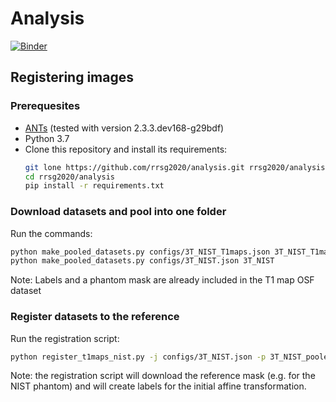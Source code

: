 # Analysis

[![Binder](https://mybinder.org/badge_logo.svg)](https://mybinder.org/v2/gh/rrsg2020/analysis/master?filepath=analysis%2F)

## Registering images

### Prerequesites

* [ANTs](https://github.com/ANTsX/ANTs) (tested with version 2.3.3.dev168-g29bdf)
* Python 3.7
* Clone this repository and install its requirements:
  ````bash
  git lone https://github.com/rrsg2020/analysis.git rrsg2020/analysis
  cd rrsg2020/analysis
  pip install -r requirements.txt
  ````

### Download datasets and pool into one folder


Run the commands: 
```bash
python make_pooled_datasets.py configs/3T_NIST_T1maps.json 3T_NIST_T1maps
python make_pooled_datasets.py configs/3T_NIST.json 3T_NIST
```

Note: Labels and a phantom mask are already included in the T1 map OSF dataset 


### Register datasets to the reference

Run the registration script:
```bash
python register_t1maps_nist.py -j configs/3T_NIST.json -p 3T_NIST_pooled/ 3T_NIST_T1maps_pooled/
```

Note: the registration script will download the reference mask (e.g. for the NIST phantom)
and will create labels for the initial affine transformation. 
